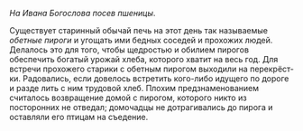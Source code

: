 _На Ивана Богослова посев пшеницы_.

Существует старинный обычай печь на этот день так называемые _обетные пироги_ и угощать ими бедных соседей и прохожих людей. Делалось это для того, чтобы щедростью и обилием пирогов обеспечить богатый урожай хлеба, которого хватит на весь год. Для встречи прохожего старики с обетным пирогом выходили на перекрёст­ки. Радовались, если довелось встретить кого-либо идущего по дороге и разде­ лить с ним трудовой хлеб. Плохим предзнаменованием считалось возвращение домой с пирогом, которого никто из посторонних не отведал; домочадцы не дотрагивались до пирога и оставляли его птицам на съедение.